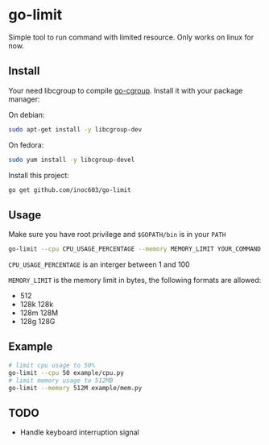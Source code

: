 # go-limit
Simple tool to run command with limited resource. Only works on linux for now.

## Install

Your need libcgroup to compile [go-cgroup](https://github.com/vbatts/go-cgroup). Install
it with your package manager:

On debian:

```bash
sudo apt-get install -y libcgroup-dev
```

On fedora:

```bash
sudo yum install -y libcgroup-devel
```

Install this project:

```bash
go get github.com/inoc603/go-limit
```

## Usage

Make sure you have root privilege and `$GOPATH/bin` is in your `PATH`

```bash
go-limit --cpu CPU_USAGE_PERCENTAGE --memory MEMORY_LIMIT YOUR_COMMAND
```

`CPU_USAGE_PERCENTAGE` is an interger between 1 and 100

`MEMORY_LIMIT` is the memory limit in bytes, the following formats are allowed:

- 512
- 128k 128k
- 128m 128M
- 128g 128G

## Example

```bash
# limit cpu usage to 50%
go-limit --cpu 50 example/cpu.py
# limit memory usage to 512MB
go-limit --memory 512M example/mem.py
```

## TODO

- Handle keyboard interruption signal

